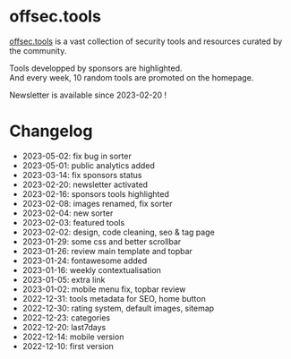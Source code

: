 # offsec.tools

[offsec.tools](https://offsec.tools) is a vast collection of security tools and resources curated by the community.

Tools developped by sponsors are highlighted.  
And every week, 10 random tools are promoted on the homepage.  

Newsletter is available since 2023-02-20 !  


# Changelog

- 2023-05-02: fix bug in sorter  
- 2023-05-01: public analytics added  
- 2023-03-14: fix sponsors status  
- 2023-02-20: newsletter activated  
- 2023-02-16: sponsors tools highlighted  
- 2023-02-08: images renamed, fix sorter  
- 2023-02-04: new sorter  
- 2023-02-03: featured tools  
- 2023-02-02: design, code cleaning, seo & tag page  
- 2023-01-29: some css and better scrollbar  
- 2023-01-26: review main template and topbar  
- 2023-01-24: fontawesome added  
- 2023-01-16: weekly contextualisation  
- 2023-01-05: extra link  
- 2023-01-02: mobile menu fix, topbar review  
- 2022-12-31: tools metadata for SEO, home button  
- 2022-12-30: rating system, default images, sitemap  
- 2022-12-23: categories  
- 2022-12-20: last7days  
- 2022-12-14: mobile version  
- 2022-12-10: first version  
